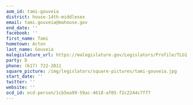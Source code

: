 ```yaml
---
aom_id: tami-gouveia
district: house-14th-middlesex
email: tami.gouveia@mahouse.gov
end_date: ''
facebook: ''
first_name: Tami
hometown: Acton
last_name: Gouveia
malegislature_url: https://malegislature.gov/Legislators/Profile/TLG1
party: D
phone: (617) 722-2011
square_picture: /img/legislators/square-pictures/tami-gouveia.jpg
start_date: ''
twitter: ''
website: ''
ocd_id: ocd-person/1cb5ea99-59ac-4618-af05-f2c2244c7ff7
---
```

